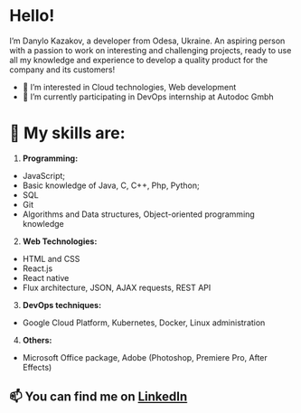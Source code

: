 # Hello!
I’m Danylo Kazakov, a developer from Odesa, Ukraine. An aspiring person with a passion to work on interesting and 
challenging projects, ready to use all my knowledge and experience 
to develop a quality product for the company and its customers!
- 👀 I’m interested in Cloud technologies, Web development
- 🌱 I’m currently participating in DevOps internship at Autodoc Gmbh
# :muscle: My skills are: 
1. **Programming:**
* JavaScript;
* Basic knowledge of Java, C, C++, Php, Python; 
* SQL
* Git
* Algorithms and Data structures, Object-oriented programming
knowledge
2. **Web Technologies:**
* HTML and CSS
* React.js
* React native
* Flux architecture, JSON, AJAX requests, REST API
3. **DevOps techniques:**
* Google Cloud Platform, Kubernetes, Docker, Linux administration
4. **Others:**
* Microsoft Office package, Adobe (Photoshop, Premiere Pro, After 
Effects)
## 📫 You can find me on [LinkedIn](https://www.linkedin.com/in/danylokazakov/)
